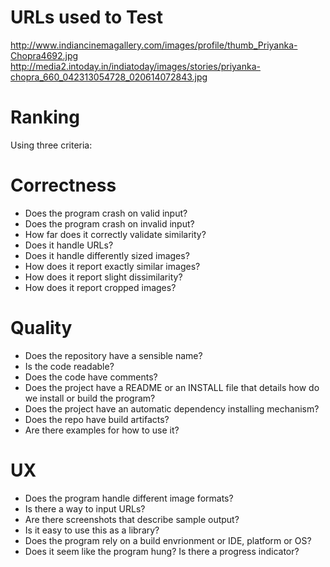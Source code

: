 # URLs used to Test

http://www.indiancinemagallery.com/images/profile/thumb_Priyanka-Chopra4692.jpg
http://media2.intoday.in/indiatoday/images/stories/priyanka-chopra_660_042313054728_020614072843.jpg

# Ranking

Using three criteria: 

# Correctness
* Does the program crash on valid input?
* Does the program crash on invalid input?
* How far does it correctly validate similarity?
* Does it handle URLs?
* Does it handle differently sized images?
* How does it report exactly similar images?
* How does it report slight dissimilarity?
* How does it report cropped images?

# Quality
* Does the repository have a sensible name?
* Is the code readable?
* Does the code have comments?
* Does the project have a README or an INSTALL file that details how do we install or build the program?
* Does the project have an automatic dependency installing mechanism?
* Does the repo have build artifacts?
* Are there examples for how to use it?

# UX
* Does the program handle different image formats?
* Is there a way to input URLs?
* Are there screenshots that describe sample output?
* Is it easy to use this as a library?
* Does the program rely on a build envrionment or IDE, platform or OS?
* Does it seem like the program hung? Is there a progress indicator?
  

